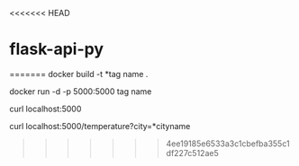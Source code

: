 <<<<<<< HEAD
# flask-api-py
=======
docker build -t *tag name .

docker run -d -p 5000:5000 tag name

curl localhost:5000

curl localhost:5000/temperature?city=*cityname
>>>>>>> 4ee19185e6533a3c1cbefba355c1df227c512ae5
